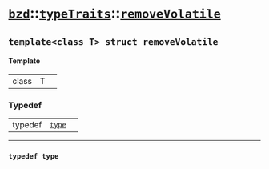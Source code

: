 # [`bzd`](../../../index.md)::[`typeTraits`](../../index.md)::[`removeVolatile`](../index.md)

## `template<class T> struct removeVolatile`

#### Template
||||
|---:|:---|:---|
|class|T||
### Typedef
||||
|---:|:---|:---|
|typedef|[`type`](.)||
------
### `typedef type`

